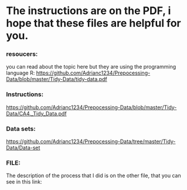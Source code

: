# The instructions are on the PDF, i hope that these files are helpful for you.
### resoucers:
you can read about the topic here but they are using the programming language R:
https://github.com/Adrianc1234/Prepocessing-Data/blob/master/Tidy-Data/tidy-data.pdf
### Instructions:
https://github.com/Adrianc1234/Prepocessing-Data/blob/master/Tidy-Data/CA4._Tidy_Data.pdf

### Data sets:
https://github.com/Adrianc1234/Prepocessing-Data/tree/master/Tidy-Data/Data-set

### FILE:
The description of the process that I did is on the other file, that you can see in this link: 
